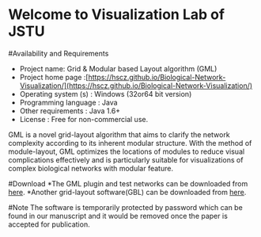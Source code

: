# Welcome to Visualization Lab of JSTU

#Availability and Requirements
- Project name: Grid & Modular based Layout algorithm (GML)
- Project home page :[https://hscz.github.io/Biological-Network-Visualization/](https://hscz.github.io/Biological-Network-Visualization/) 
- Operating system (s) : Windows (32or64 bit version)
- Programming language : Java
- Other requirements : Java 1.6+
- License : Free for non-commercial use.

GML is a novel grid-layout algorithm that aims to clarify the network complexity according to its inherent modular structure. With the method of module-layout, GML optimizes the locations of modules to reduce visual complications effectively and is particularly suitable for visualizations of complex biological networks with modular feature.

#Download
*The GML plugin and test networks can be downloaded from [here](https://drive.google.com/open?id=15nJWLW3hyQc95i8npV2TIwmNebzF9p3Q).
*Another grid-layout software(GBL) can be downloaded from [here](https://drive.google.com/open?id=1AUWerdSGgvTN8BMqI5oRbDnST3xRPtit). 

#Note 
The software is temporarily protected by password which can be found in our manuscript and it would be removed once the paper is accepted for publication.
